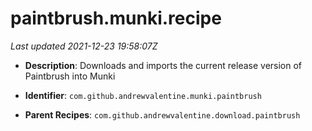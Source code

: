 # paintbrush.munki.recipe

_Last updated 2021-12-23 19:58:07Z_

- **Description**: Downloads and imports the current release version of Paintbrush into Munki

- **Identifier**: `com.github.andrewvalentine.munki.paintbrush`

- **Parent Recipes**: `com.github.andrewvalentine.download.paintbrush`